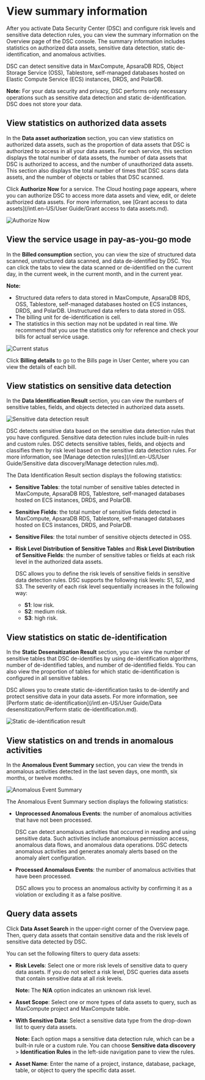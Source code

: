 # View summary information

After you activate Data Security Center \(DSC\) and configure risk levels and sensitive data detection rules, you can view the summary information on the Overview page of the DSC console. The summary information includes statistics on authorized data assets, sensitive data detection, static de-identification, and anomalous activities.

DSC can detect sensitive data in MaxCompute, ApsaraDB RDS, Object Storage Service \(OSS\), Tablestore, self-managed databases hosted on Elastic Compute Service \(ECS\) instances, DRDS, and PolarDB.

**Note:** For your data security and privacy, DSC performs only necessary operations such as sensitive data detection and static de-identification. DSC does not store your data.

## View statistics on authorized data assets

In the **Data asset authorization** section, you can view statistics on authorized data assets, such as the proportion of data assets that DSC is authorized to access in all your data assets. For each service, this section displays the total number of data assets, the number of data assets that DSC is authorized to access, and the number of unauthorized data assets. This section also displays the total number of times that DSC scans data assets, and the number of objects or tables that DSC scanned.

Click **Authorize Now** for a service. The Cloud hosting page appears, where you can authorize DSC to access more data assets and view, edit, or delete authorized data assets. For more information, see [Grant access to data assets](/intl.en-US/User Guide/Grant access to data assets.md).

![Authorize Now](https://static-aliyun-doc.oss-accelerate.aliyuncs.com/assets/img/en-US/6644298951/p96927.png)

## View the service usage in pay-as-you-go mode

In the **Billed consumption** section, you can view the size of structured data scanned, unstructured data scanned, and data de-identified by DSC. You can click the tabs to view the data scanned or de-identified on the current day, in the current week, in the current month, and in the current year.

**Note:**

-   Structured data refers to data stored in MaxCompute, ApsaraDB RDS, OSS, Tablestore, self-managed databases hosted on ECS instances, DRDS, and PolarDB. Unstructured data refers to data stored in OSS.
-   The billing unit for de-identification is cell.
-   The statistics in this section may not be updated in real time. We recommend that you use the statistics only for reference and check your bills for actual service usage.

![Current status](https://static-aliyun-doc.oss-accelerate.aliyuncs.com/assets/img/en-US/6644298951/p65136.png)

Click **Billing details** to go to the Bills page in User Center, where you can view the details of each bill.

## View statistics on sensitive data detection

In the **Data Identification Result** section, you can view the numbers of sensitive tables, fields, and objects detected in authorized data assets.

![Sensitive data detection result](https://static-aliyun-doc.oss-accelerate.aliyuncs.com/assets/img/en-US/6644298951/p43398.png)

DSC detects sensitive data based on the sensitive data detection rules that you have configured. Sensitive data detection rules include built-in rules and custom rules. DSC detects sensitive tables, fields, and objects and classifies them by risk level based on the sensitive data detection rules. For more information, see [Manage detection rules](/intl.en-US/User Guide/Sensitive data discovery/Manage detection rules.md).

The Data Identification Result section displays the following statistics:

-   **Sensitive Tables**: the total number of sensitive tables detected in MaxCompute, ApsaraDB RDS, Tablestore, self-managed databases hosted on ECS instances, DRDS, and PolarDB.
-   **Sensitive Fields**: the total number of sensitive fields detected in MaxCompute, ApsaraDB RDS, Tablestore, self-managed databases hosted on ECS instances, DRDS, and PolarDB.
-   **Sensitive Files**: the total number of sensitive objects detected in OSS.
-   **Risk Level Distribution of Sensitive Tables** and **Risk Level Distribution of Sensitive Fields**: the number of sensitive tables or fields at each risk level in the authorized data assets.

    DSC allows you to define the risk levels of sensitive fields in sensitive data detection rules. DSC supports the following risk levels: S1, S2, and S3. The severity of each risk level sequentially increases in the following way:

    -   **S1**: low risk.
    -   **S2**: medium risk.
    -   **S3**: high risk.

## View statistics on static de-identification

In the **Static Desensitization Result** section, you can view the number of sensitive tables that DSC de-identifies by using de-identification algorithms, number of de-identified tables, and number of de-identified fields. You can also view the proportion of tables for which static de-identification is configured in all sensitive tables.

DSC allows you to create static de-identification tasks to de-identify and protect sensitive data in your data assets. For more information, see [Perform static de-identification](/intl.en-US/User Guide/Data desensitization/Perform static de-identification.md).

![Static de-identification result](https://static-aliyun-doc.oss-accelerate.aliyuncs.com/assets/img/en-US/6644298951/p65163.png)

## View statistics on and trends in anomalous activities

In the **Anomalous Event Summary** section, you can view the trends in anomalous activities detected in the last seven days, one month, six months, or twelve months.

![Anomalous Event Summary](https://static-aliyun-doc.oss-accelerate.aliyuncs.com/assets/img/en-US/6644298951/p51102.png)

The Anomalous Event Summary section displays the following statistics:

-   **Unprocessed Anomalous Events**: the number of anomalous activities that have not been processed.

    DSC can detect anomalous activities that occurred in reading and using sensitive data. Such activities include anomalous permission access, anomalous data flows, and anomalous data operations. DSC detects anomalous activities and generates anomaly alerts based on the anomaly alert configuration.

-   **Processed Anomalous Events**: the number of anomalous activities that have been processed.

    DSC allows you to process an anomalous activity by confirming it as a violation or excluding it as a false positive.


## Query data assets

Click **Data Asset Search** in the upper-right corner of the Overview page. Then, query data assets that contain sensitive data and the risk levels of sensitive data detected by DSC.

You can set the following filters to query data assets:

-   **Risk Levels**: Select one or more risk levels of sensitive data to query data assets. If you do not select a risk level, DSC queries data assets that contain sensitive data at all risk levels.

    **Note:** The **N/A** option indicates an unknown risk level.

-   **Asset Scope**: Select one or more types of data assets to query, such as MaxCompute project and MaxCompute table.
-   **With Sensitive Data**: Select a sensitive data type from the drop-down list to query data assets.

    **Note:** Each option maps a sensitive data detection rule, which can be a built-in rule or a custom rule. You can choose **Sensitive data discovery** \> **Identification Rules** in the left-side navigation pane to view the rules.

-   **Asset Name**: Enter the name of a project, instance, database, package, table, or object to query the specific data asset.

